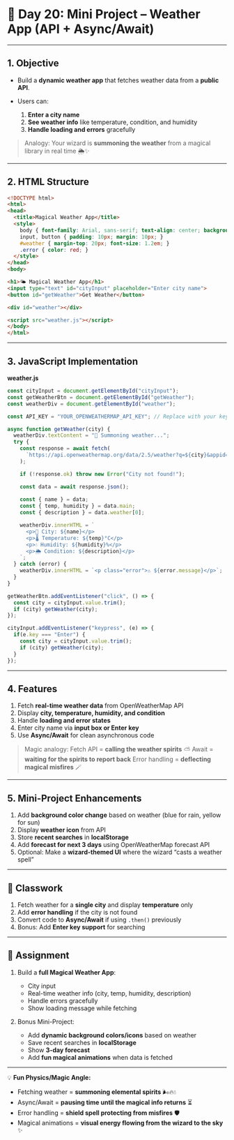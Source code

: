 
# 📘 Day 20: Mini Project – Weather App (API + Async/Await)

---

## **1. Objective**

* Build a **dynamic weather app** that fetches weather data from a **public API**.
* Users can:

  1. **Enter a city name**
  2. **See weather info** like temperature, condition, and humidity
  3. **Handle loading and errors** gracefully

> Analogy: Your wizard is **summoning the weather** from a magical library in real time 🌦️✨

---

## **2. HTML Structure**

```html
<!DOCTYPE html>
<html>
<head>
  <title>Magical Weather App</title>
  <style>
    body { font-family: Arial, sans-serif; text-align: center; background-color: #e0f7fa; padding: 50px; }
    input, button { padding: 10px; margin: 10px; }
    #weather { margin-top: 20px; font-size: 1.2em; }
    .error { color: red; }
  </style>
</head>
<body>

<h1>🌤️ Magical Weather App</h1>
<input type="text" id="cityInput" placeholder="Enter city name">
<button id="getWeather">Get Weather</button>

<div id="weather"></div>

<script src="weather.js"></script>
</body>
</html>
```

---

## **3. JavaScript Implementation**

**weather.js**

```javascript
const cityInput = document.getElementById("cityInput");
const getWeatherBtn = document.getElementById("getWeather");
const weatherDiv = document.getElementById("weather");

const API_KEY = "YOUR_OPENWEATHERMAP_API_KEY"; // Replace with your key

async function getWeather(city) {
  weatherDiv.textContent = "🔮 Summoning weather...";
  try {
    const response = await fetch(
      `https://api.openweathermap.org/data/2.5/weather?q=${city}&appid=${API_KEY}&units=metric`
    );

    if (!response.ok) throw new Error("City not found!");

    const data = await response.json();
    
    const { name } = data;
    const { temp, humidity } = data.main;
    const { description } = data.weather[0];

    weatherDiv.innerHTML = `
      <p>🌆 City: ${name}</p>
      <p>🌡️ Temperature: ${temp}°C</p>
      <p>💧 Humidity: ${humidity}%</p>
      <p>🌦️ Condition: ${description}</p>
    `;
  } catch (error) {
    weatherDiv.innerHTML = `<p class="error">⚠️ ${error.message}</p>`;
  }
}

getWeatherBtn.addEventListener("click", () => {
  const city = cityInput.value.trim();
  if (city) getWeather(city);
});

cityInput.addEventListener("keypress", (e) => {
  if(e.key === "Enter") {
    const city = cityInput.value.trim();
    if (city) getWeather(city);
  }
});
```

---

## **4. Features**

1. Fetch **real-time weather data** from OpenWeatherMap API
2. Display **city, temperature, humidity, and condition**
3. Handle **loading and error states**
4. Enter city name via **input box or Enter key**
5. Use **Async/Await** for clean asynchronous code

> Magic analogy: Fetch API = **calling the weather spirits** ⛅
> Await = **waiting for the spirits to report back**
> Error handling = **deflecting magical misfires** 🪄

---

## **5. Mini-Project Enhancements**

1. Add **background color change** based on weather (blue for rain, yellow for sun)
2. Display **weather icon** from API
3. Store **recent searches** in **localStorage**
4. Add **forecast for next 3 days** using OpenWeatherMap forecast API
5. Optional: Make a **wizard-themed UI** where the wizard “casts a weather spell”

---

## 🎯 Classwork

1. Fetch weather for a **single city** and display **temperature** only
2. Add **error handling** if the city is not found
3. Convert code to **Async/Await** if using `.then()` previously
4. Bonus: Add **Enter key support** for searching

---

## 📝 Assignment

1. Build a **full Magical Weather App**:

   * City input
   * Real-time weather info (city, temp, humidity, description)
   * Handle errors gracefully
   * Show loading message while fetching
2. Bonus Mini-Project:

   * Add **dynamic background colors/icons** based on weather
   * Save recent searches in **localStorage**
   * Show **3-day forecast**
   * Add **fun magical animations** when data is fetched

---

💡 **Fun Physics/Magic Angle:**

* Fetching weather = **summoning elemental spirits** 🌬️🔥💧
* Async/Await = **pausing time until the magical info returns** ⏳
* Error handling = **shield spell protecting from misfires** 🛡️
* Magical animations = **visual energy flowing from the wizard to the sky** ✨
